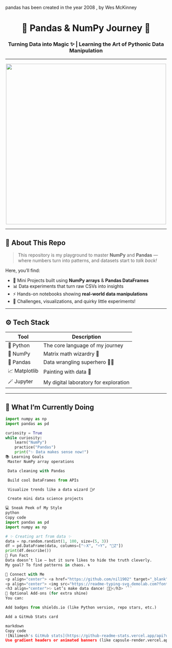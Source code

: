 pandas has been created in the year 2008 , by Wes McKinney
<!-- 🌟 PROFILE README: Python | Pandas | NumPy | Data Science Journey 🚀 -->

<h1 align="center">🐍 Pandas & NumPy Journey 🚀</h1>
<h3 align="center">Turning Data into Magic ✨ | Learning the Art of Pythonic Data Manipulation</h3>

---

<p align="center">
  <img src="https://media.tenor.com/0Yq2XgqZfOcAAAAd/python-coding.gif" width="500"/>
</p>

---

## 🧠 About This Repo
> This repository is my playground to master **NumPy** and **Pandas** —  
> where numbers turn into patterns, and datasets start to *talk back!*  

Here, you’ll find:
- 🧩 Mini Projects built using **NumPy arrays** & **Pandas DataFrames**  
- 📊 Data experiments that turn raw CSVs into insights  
- ⚡ Hands-on notebooks showing **real-world data manipulations**  
- 🎯 Challenges, visualizations, and quirky little experiments!

---

## ⚙️ Tech Stack
| Tool | Description |
|------|--------------|
| 🐍 Python | The core language of my journey |
| 🧮 NumPy | Matrix math wizardry 🧠 |
| 🐼 Pandas | Data wrangling superhero 🦸‍♂️ |
| 📈 Matplotlib | Painting with data 🎨 |
| 🪄 Jupyter | My digital laboratory for exploration |

---

## 🌈 What I’m Currently Doing
```python
import numpy as np
import pandas as pd

curiosity = True
while curiosity:
    learn("NumPy")
    practice("Pandas")
    print("✨ Data makes sense now!")
📚 Learning Goals
 Master NumPy array operations

 Data cleaning with Pandas

 Build cool DataFrames from APIs

 Visualize trends like a data wizard 🧙‍♂️

 Create mini data science projects

💻 Sneak Peek of My Style
python
Copy code
import pandas as pd
import numpy as np

# ✨ Creating art from data ✨
data = np.random.randint(1, 100, size=(5, 3))
df = pd.DataFrame(data, columns=["✨X", "⚡Y", "🚀Z"])
print(df.describe())
🧩 Fun Fact
Data doesn’t lie — but it sure likes to hide the truth cleverly.
My goal? To find patterns in chaos. 🌀

🔗 Connect with Me
<p align="center"> <a href="https://github.com/nil1902" target="_blank"> <img src="https://img.shields.io/badge/GitHub-%2312100E.svg?&style=for-the-badge&logo=github&logoColor=white" /> </a> <a href="https://www.linkedin.com/in/nilimesh-pal-3882ab162/" target="_blank"> <img src="https://img.shields.io/badge/LinkedIn-%230077B5.svg?&style=for-the-badge&logo=linkedin&logoColor=white" /> </a> </p>
<p align="center"> <img src="https://readme-typing-svg.demolab.com?font=Fira+Code&size=22&pause=1000&center=true&width=500&lines=Keep+learning+📚;Keep+coding+💻;Keep+creating+✨" alt="Typing SVG" /> </p>
<h3 align="center">✨ Let’s make data dance! 💃🕺</h3> ```
🌟 Optional Add-ons (for extra shine)
You can:

Add badges from shields.io (like Python version, repo stars, etc.)

Add a GitHub Stats card

markdown
Copy code
![Nilimesh's GitHub stats](https://github-readme-stats.vercel.app/api?username=nil1902&show_icons=true&theme=tokyonight)
Use gradient headers or animated banners (like capsule-render.vercel.app)

